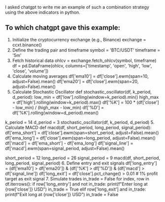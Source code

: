 I asked chatgpt to write me an example of such a combination strategy using the above indicators in python.
## To which chatgpt gave this example:

1. Initialize the cryptocurrency exchange (e.g., Binance)
exchange = ccxt.binance()
2. Define the trading pair and timeframe
symbol = 'BTC/USDT'
timeframe = '5m'
3. Fetch historical data
ohlcv = exchange.fetch_ohlcv(symbol, timeframe)
df = pd.DataFrame(ohlcv, columns=['timestamp', 'open', 'high', 'low', 'close', 'volume'])
4. Calculate moving averages
df['ema10'] = df['close'].ewm(span=10, adjust=False).mean()
df['ema20'] = df['close'].ewm(span=20, adjust=False).mean()
5. Calculate Stochastic Oscillator
def stochastic_oscillator(df, k_period, d_period):
    low_min = df['low'].rolling(window=k_period).min()
    high_max = df['high'].rolling(window=k_period).max()
    df['%K'] = 100 * (df['close'] - low_min) / (high_max - low_min)
    df['%D'] = df['%K'].rolling(window=d_period).mean()

k_period = 14
d_period = 3
stochastic_oscillator(df, k_period, d_period)
5. Calculate MACD
def macd(df, short_period, long_period, signal_period):
    df['ema_short'] = df['close'].ewm(span=short_period, adjust=False).mean()
    df['ema_long'] = df['close'].ewm(span=long_period, adjust=False).mean()
    df['macd'] = df['ema_short'] - df['ema_long']
    df['signal_line'] = df['macd'].ewm(span=signal_period, adjust=False).mean()

short_period = 12
long_period = 26
signal_period = 9
macd(df, short_period, long_period, signal_period)
6. Define entry and exit signals
df['long_entry'] = (df['ema10'] > df['ema20']) & (df['%K'] > df['%D']) & (df['macd'] > df['signal_line'])
df['long_exit'] = df['close'].pct_change() > 0.01  # 1% profit target as exit signal
7. Simulate trades
in_trade = False
for index, row in df.iterrows():
    if row['long_entry'] and not in_trade:
        print(f"Enter long at {row['close']} USD")
        in_trade = True
    elif row['long_exit'] and in_trade:
        print(f"Exit long at {row['close']} USD")
        in_trade = False
